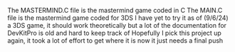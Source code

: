 The MASTERMIND.C file is the mastermind game coded in C
The MAIN.C file is the mastermind game coded for 3DS
I have yet to try it as of (9/6/24) a 3DS game, it should work theoretically but a lot of the documentation for DevKitPro is old and hard to keep track of
Hopefully I pick this project up again, it took a lot of effort to get where it is now it just needs a final push
